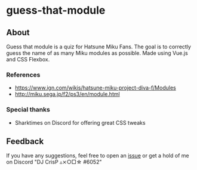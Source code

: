 # guess-that-module

## About

Guess that module is a quiz for Hatsune Miku Fans. The goal is to correctly guess the name of as many Miku modules as possible. Made using Vue.js and CSS Flexbox.

### References

  * https://www.ign.com/wikis/hatsune-miku-project-diva-f/Modules
  * http://miku.sega.jp/f2/ps3/en/module.html

### Special thanks

  * Sharktimes on Discord for offering great CSS tweaks

## Feedback

If you have any suggestions, feel free to open an [issue](https://github.com/insanity54/guess-that-module/issues) or get a hold of me on Discord "DJ CrisP ▵⨯○□☆
#6052"

